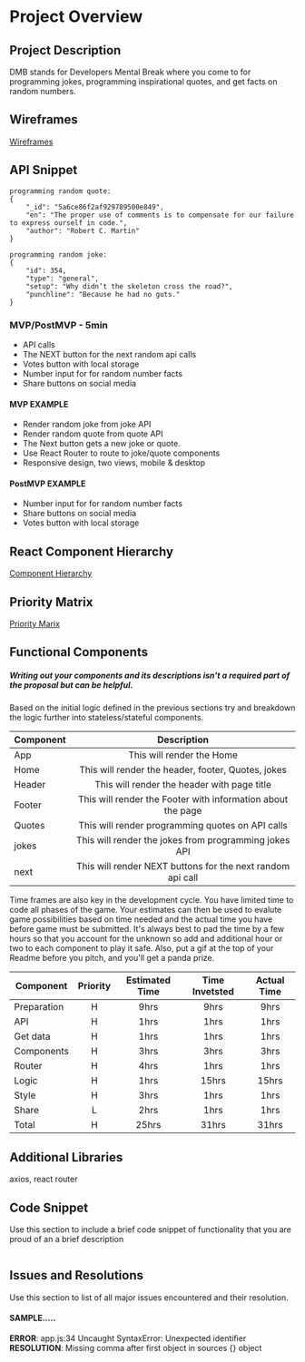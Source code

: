 # Project Overview


## Project Description

DMB stands for Developers Mental Break where you come to for programming jokes, programming inspirational quotes, and get facts on random numbers.

## Wireframes

[Wireframes](https://git.generalassemb.ly/younhash/DMB/blob/master/developer-mb/project2-images/wireframe.jpeg)

## API Snippet

```
programming random quote:
{
    "_id": "5a6ce86f2af929789500e849",
    "en": "The proper use of comments is to compensate for our failure to express ourself in code.",
    "author": "Robert C. Martin"
}

programming random joke:
{
    "id": 354,
    "type": "general",
    "setup": "Why didn’t the skeleton cross the road?",
    "punchline": "Because he had no guts."
}

```

### MVP/PostMVP - 5min

- API calls
- The NEXT button for the next random api calls
- Votes button with local storage
- Number input for for random number facts
- Share buttons on social media


#### MVP EXAMPLE

- Render random joke from joke API
- Render random quote from quote API
- The Next button gets a new joke or quote.
- Use React Router to route to joke/quote components
- Responsive design, two views, mobile & desktop

#### PostMVP EXAMPLE

- Number input for for random number facts
- Share buttons on social media
- Votes button with local storage

## React Component Hierarchy

[Component Hierarchy](https://git.generalassemb.ly/younhash/DMB/blob/master/developer-mb/project2-images/component-hierarchy.jpeg)


## Priority Matrix

[Priority Marix](https://git.generalassemb.ly/younhash/DMB/blob/master/developer-mb/project2-images/matrix.jpeg)

## Functional Components
##### Writing out your components and its descriptions isn't a required part of the proposal but can be helpful.

Based on the initial logic defined in the previous sections try and breakdown the logic further into stateless/stateful components. 

| Component | Description | 
| --- | :---: |  
| App | This will render the Home | 
| Home | This will render the header, footer, Quotes, jokes |
| Header | This will render the header with page title| 
| Footer | This will render the Footer with information about the page | 
| Quotes | This will render programming quotes on API calls |
| jokes | This will render the jokes from programming jokes API |
| next | This will render NEXT buttons for the next random api call |


Time frames are also key in the development cycle.  You have limited time to code all phases of the game.  Your estimates can then be used to evalute game possibilities based on time needed and the actual time you have before game must be submitted. It's always best to pad the time by a few hours so that you account for the unknown so add and additional hour or two to each component to play it safe. Also, put a gif at the top of your Readme before you pitch, and you'll get a panda prize.

| Component | Priority | Estimated Time | Time Invetsted | Actual Time |
| --- | :---: |  :---: | :---: | :---: |
| Preparation| H | 9hrs| 9hrs | 9hrs |
| API | H | 1hrs| 1hrs | 1hrs |
| Get data| H | 1hrs| 1hrs | 1hrs |
| Components| H | 3hrs| 3hrs | 3hrs |
| Router| H | 4hrs| 1hrs | 1hrs |
| Logic| H | 1hrs| 15hrs | 15hrs |
| Style| H | 3hrs| 1hrs | 1hrs |
| Share| L | 2hrs| 1hrs | 1hrs |
| Total | H | 25hrs| 31hrs | 31hrs |


## Additional Libraries

axios,
react router

## Code Snippet

Use this section to include a brief code snippet of functionality that you are proud of an a brief description  

```

```

## Issues and Resolutions
 Use this section to list of all major issues encountered and their resolution.

#### SAMPLE.....
**ERROR**: app.js:34 Uncaught SyntaxError: Unexpected identifier                                
**RESOLUTION**: Missing comma after first object in sources {} object
